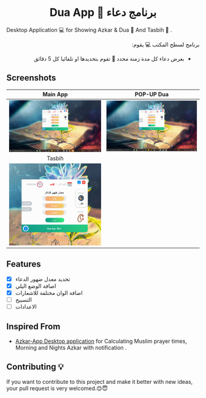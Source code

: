 <h1 align="center"> Dua App 🤲 برنامج دعاء </h1>

Desktop Application 💻 for Showing Azkar & Dua 🤲 And Tasbih 📿 . <br />

<div align="right" dir="rtl">
برنامج لسطح المكتب 💻 يقوم:
  
- بعرض دعاء كل مدة زمنة محدد 💬 تقوم بتحديدها او تلقائيا كل 5 دقائق 
</div>

## Screenshots
Main App           | POP-UP Dua
:---------------------:|:------------------:
![Main App - screenshoot](screenshots/Main.gif)  | ![Notifications Dua - screenshoot](screenshots/Notif.gif)
Tasbih            |
![Main App - screenshoot](screenshots/Tasbih.gif)  |

## Features
* [x] تحديد معدل ضهور الدعاء  
* [x] اضافة الوضع اليلي
* [x] اضافة الوان مختلفة للاشعارات
* [ ] التسبيح
* [ ] الاعدادات

## Inspired From
-  [Azkar-App Desktop application](https://github.com/AbdelrahmanBayoumi/Azkar-App)  for Calculating Muslim prayer times, Morning and Nights Azkar with notification .
## Contributing 💡
If you want to contribute to this project and make it better with new ideas, your pull request is very welcomed.😊😇
